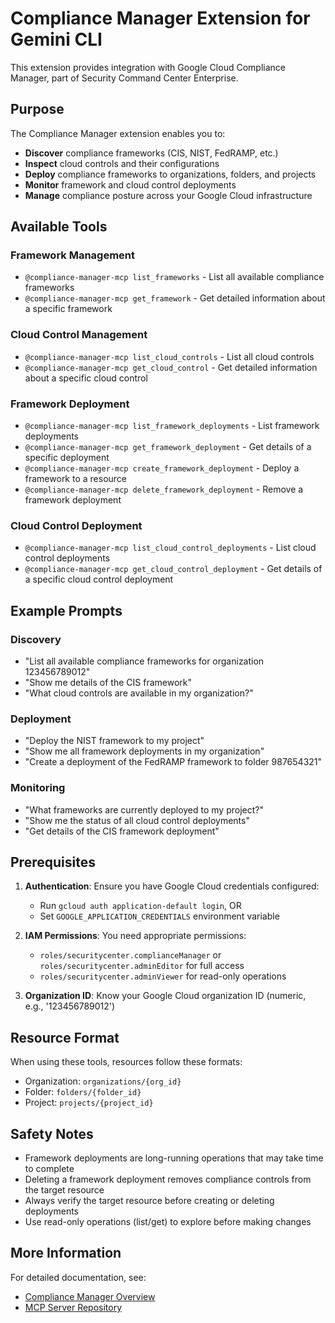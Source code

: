# Compliance Manager Extension for Gemini CLI

This extension provides integration with Google Cloud Compliance Manager, part of Security Command Center Enterprise.

## Purpose

The Compliance Manager extension enables you to:
- **Discover** compliance frameworks (CIS, NIST, FedRAMP, etc.)
- **Inspect** cloud controls and their configurations
- **Deploy** compliance frameworks to organizations, folders, and projects
- **Monitor** framework and cloud control deployments
- **Manage** compliance posture across your Google Cloud infrastructure

## Available Tools

### Framework Management
- `@compliance-manager-mcp list_frameworks` - List all available compliance frameworks
- `@compliance-manager-mcp get_framework` - Get detailed information about a specific framework

### Cloud Control Management
- `@compliance-manager-mcp list_cloud_controls` - List all cloud controls
- `@compliance-manager-mcp get_cloud_control` - Get detailed information about a specific cloud control

### Framework Deployment
- `@compliance-manager-mcp list_framework_deployments` - List framework deployments
- `@compliance-manager-mcp get_framework_deployment` - Get details of a specific deployment
- `@compliance-manager-mcp create_framework_deployment` - Deploy a framework to a resource
- `@compliance-manager-mcp delete_framework_deployment` - Remove a framework deployment

### Cloud Control Deployment
- `@compliance-manager-mcp list_cloud_control_deployments` - List cloud control deployments
- `@compliance-manager-mcp get_cloud_control_deployment` - Get details of a specific cloud control deployment

## Example Prompts

### Discovery
- "List all available compliance frameworks for organization 123456789012"
- "Show me details of the CIS framework"
- "What cloud controls are available in my organization?"

### Deployment
- "Deploy the NIST framework to my project"
- "Show me all framework deployments in my organization"
- "Create a deployment of the FedRAMP framework to folder 987654321"

### Monitoring
- "What frameworks are currently deployed to my project?"
- "Show me the status of all cloud control deployments"
- "Get details of the CIS framework deployment"

## Prerequisites

1. **Authentication**: Ensure you have Google Cloud credentials configured:
   - Run `gcloud auth application-default login`, OR
   - Set `GOOGLE_APPLICATION_CREDENTIALS` environment variable

2. **IAM Permissions**: You need appropriate permissions:
   - `roles/securitycenter.complianceManager` or `roles/securitycenter.adminEditor` for full access
   - `roles/securitycenter.adminViewer` for read-only operations

3. **Organization ID**: Know your Google Cloud organization ID (numeric, e.g., '123456789012')

## Resource Format

When using these tools, resources follow these formats:
- Organization: `organizations/{org_id}`
- Folder: `folders/{folder_id}`
- Project: `projects/{project_id}`

## Safety Notes

- Framework deployments are long-running operations that may take time to complete
- Deleting a framework deployment removes compliance controls from the target resource
- Always verify the target resource before creating or deleting deployments
- Use read-only operations (list/get) to explore before making changes

## More Information

For detailed documentation, see:
- [Compliance Manager Overview](https://cloud.google.com/security-command-center/docs/compliance-manager-overview)
- [MCP Server Repository](https://github.com/vb30/Compliance-Manager-MCP-Server)

